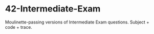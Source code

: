 # 42-Intermediate-Exam
Moulinette-passing versions of Intermediate Exam questions. Subject + code + trace.
